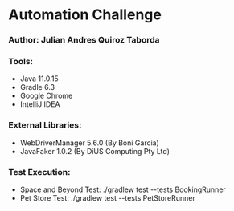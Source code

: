 # Automation Challenge
### Author: Julian Andres Quiroz Taborda
### Tools:
- Java 11.0.15
- Gradle 6.3
- Google Chrome
- IntelliJ IDEA
### External Libraries:
- WebDriverManager 5.6.0 (By Boni Garcia)
- JavaFaker 1.0.2 (By DiUS Computing Pty Ltd)
### Test Execution:
- Space and Beyond Test: ./gradlew test --tests BookingRunner
- Pet Store Test: ./gradlew test --tests PetStoreRunner